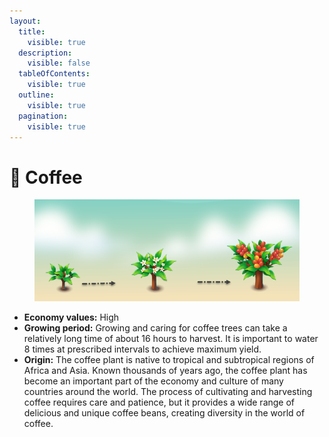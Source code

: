 ```yaml
---
layout:
  title:
    visible: true
  description:
    visible: false
  tableOfContents:
    visible: true
  outline:
    visible: true
  pagination:
    visible: true
---
```


# 🌳 Coffee

<figure><img src="../../.gitbook/assets/coffee" alt=""><figcaption></figcaption></figure>

* **Economy values:** High
* **Growing period:** Growing and caring for coffee trees can take a relatively long time of about 16 hours to harvest. It is important to water 8 times at prescribed intervals to achieve maximum yield.
* **Origin:** The coffee plant is native to tropical and subtropical regions of Africa and Asia. Known thousands of years ago, the coffee plant has become an important part of the economy and culture of many countries around the world. The process of cultivating and harvesting coffee requires care and patience, but it provides a wide range of delicious and unique coffee beans, creating diversity in the world of coffee.
